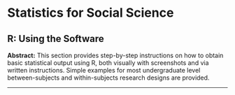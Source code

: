# Statistics for Social Science

## R: Using the Software

**Abstract:** This section provides step-by-step instructions on how to obtain basic statistical output using R, both visually with screenshots and via written instructions. Simple examples for most undergraduate level between-subjects and within-subjects research designs are provided.

---
